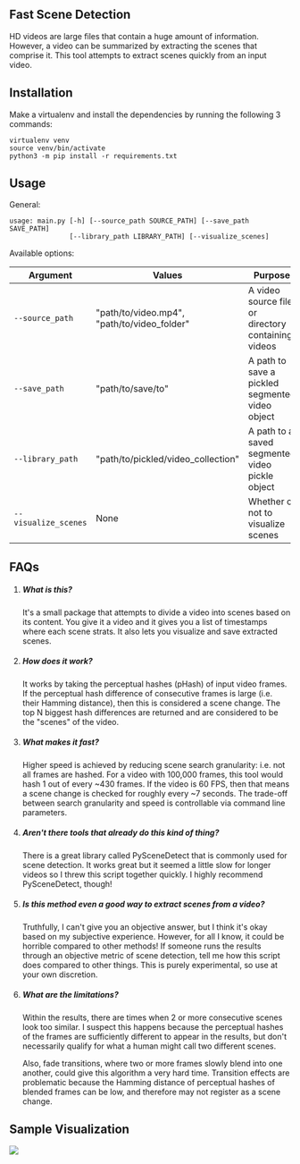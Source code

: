 Fast Scene Detection
--------------------

HD videos are large files that contain a huge amount of information. However, a video can be summarized by extracting
the scenes that comprise it. This tool attempts to extract scenes quickly from an input video.


Installation
------------

Make a virtualenv and install the dependencies by running the following 3 commands:

```python3
virtualenv venv
source venv/bin/activate
python3 -m pip install -r requirements.txt
```


Usage
-----

General:

```
usage: main.py [-h] [--source_path SOURCE_PATH] [--save_path SAVE_PATH]
               [--library_path LIBRARY_PATH] [--visualize_scenes]            
```

Available options:

| Argument             | Values                                       | Purpose                                            |
|----------------------|----------------------------------------------|----------------------------------------------------|
| `--source_path`      | "path/to/video.mp4", "path/to/video_folder"  | A video source file or directory containing videos |        
| `--save_path`        | "path/to/save/to"                            | A path to save a pickled segmented video object    |
| `--library_path`     | "path/to/pickled/video_collection"           | A path to a saved segmented video pickle object    |
| `--visualize_scenes` | None                                         | Whether or not to visualize scenes                 |


FAQs
---

1. ##### What is this?

    It's a small package that attempts to divide a video into scenes based on its content. You give it a video and it
gives you a list of timestamps where each scene strats. It also lets you visualize and save extracted scenes.

2. ##### How does it work?

   It works by taking the perceptual hashes (pHash) of input video frames.
If the perceptual hash difference of consecutive frames is large (i.e. their Hamming distance), then this is considered
a scene change. The top N biggest hash differences are returned and are considered to be the "scenes" of the video.

3. ##### What makes it fast?

   Higher speed is achieved by reducing scene search granularity: i.e. not all frames are hashed. For a video with 100,000 
frames, this tool would hash 1 out of every ~430 frames. If the video is 60 FPS, then that means a scene change is 
checked for roughly every ~7 seconds. The trade-off between search granularity and speed is controllable via command 
line parameters.

4. ##### Aren't there tools that already do this kind of thing?

   There is a great library called PySceneDetect that is commonly used for scene detection. It works great but it seemed a
little slow for longer videos so I threw this script together quickly. I highly recommend PySceneDetect, though! 

5. ##### Is this method even a good way to extract scenes from a video?

   Truthfully, I can't give you an objective answer, but I think it's okay based on my subjective experience. 
However, for all I know, it could be horrible compared to other methods! If someone runs the results through an 
objective metric of scene detection, tell me how this script does compared to other things. This is purely experimental,
so use at your own discretion.

6. ##### What are the limitations?

   Within the results, there are times when 2 or more consecutive scenes look too similar. I suspect this happens 
because the perceptual hashes of the frames are sufficiently different to appear in the results, but don't necessarily 
qualify for what a human might call two different scenes.

   Also, fade transitions, where two or more frames slowly blend into one another, could give this algorithm a very hard
time. Transition effects are problematic because the Hamming distance of perceptual hashes of blended frames can be
low, and therefore may not register as a scene change. 


Sample Visualization 
--------------------
![](https://i.imgur.com/R1ZNw1p.jpg)

